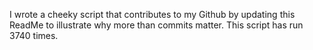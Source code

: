 I wrote a cheeky script that contributes to my Github by updating this ReadMe to illustrate why more than commits matter. This script has run 3740 times.